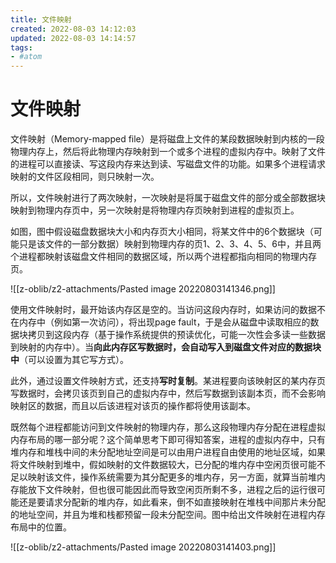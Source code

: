 ```yaml
---
title: 文件映射
created: 2022-08-03 14:12:03
updated: 2022-08-03 14:14:57
tags: 
- #atom
---
```

# 文件映射

文件映射（Memory-mapped file）是将磁盘上文件的某段数据映射到内核的一段物理内存上，然后将此物理内存映射到一个或多个进程的虚拟内存中。映射了文件的进程可以直接读、写这段内存来达到读、写磁盘文件的功能。如果多个进程请求映射的文件区段相同，则只映射一次。

所以，文件映射进行了两次映射，一次映射是将属于磁盘文件的部分或全部数据块映射到物理内存页中，另一次映射是将物理内存页映射到进程的虚拟页上。

如图，图中假设磁盘数据块大小和内存页大小相同，将某文件中的6个数据块（可能只是该文件的一部分数据）映射到物理内存的页1、2、3、4、5、6中，并且两个进程都映射该磁盘文件相同的数据区域，所以两个进程都指向相同的物理内存页。

![[z-oblib/z2-attachments/Pasted image 20220803141346.png]]

使用文件映射时，最开始该内存区是空的。当访问这段内存时，如果访问的数据不在内存中（例如第一次访问），将出现page fault，于是会从磁盘中读取相应的数据块拷贝到这段内存（基于操作系统提供的预读优化，可能一次性会多读一些数据到映射的内存中）。当**向此内存区写数据时，会自动写入到磁盘文件对应的数据块中**（可以设置为其它写方式）。

此外，通过设置文件映射方式，还支持**写时复制**。某进程要向该映射区的某内存页写数据时，会拷贝该页到自己的虚拟内存中，然后写数据到该副本页，而不会影响映射区的数据，而且以后该进程对该页的操作都将使用该副本。

既然每个进程都能访问到文件映射的物理内存，那么这段物理内存分配在进程虚拟内存布局的哪一部分呢？这个简单思考下即可得知答案，进程的虚拟内存中，只有堆内存和堆栈中间的未分配地址空间是可以由用户进程自由使用的地址区域，如果将文件映射到堆中，假如映射的文件数据较大，已分配的堆内存中空闲页很可能不足以映射该文件，操作系统需要为其分配更多的堆内存，另一方面，就算当前堆内存能放下文件映射，但也很可能因此而导致空闲页所剩不多，进程之后的运行很可能还是要请求分配新的堆内存，如此看来，倒不如直接映射在堆栈中间那片未分配的地址空间，并且为堆和栈都预留一段未分配空间。图中给出文件映射在进程内存布局中的位置。

![[z-oblib/z2-attachments/Pasted image 20220803141403.png]]

